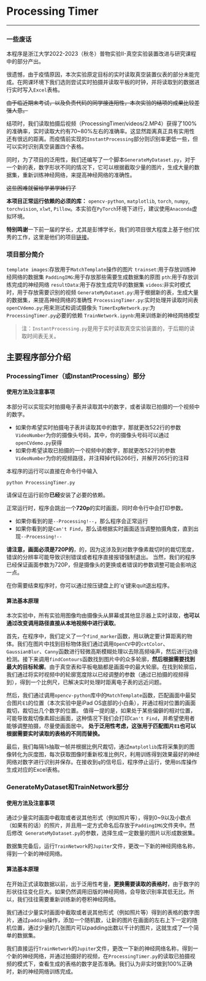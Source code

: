 # Processing Timer

----

### 一些废话
本程序是浙江大学2022-2023（秋冬）普物实验II-真空实验装置改进与研究课程中的部分产出。

很遗憾，由于疫情原因，本次实验原定目标的实时读取真空装置仪表的部分未能完成。在网课环境下我们选则尝试实时拍摄并读取平板的时钟，并将读取到的数据进行实时写入`Excel`表格。

~~由于临近期末考试，以及负责代码的同学接连阳性，本次实验的结项的成果比较差强人意。~~

结项时，我们读取拍摄后视频（ProcessingTimer/videos/2.MP4）获得了100%的准确率，实时读取大约有70~80%左右的准确率。这显然距离真正具有实用性还有很远的距离。而疫情前实现的`InstantProcessing`部分则识别率更低一些，但可以实时识别真空装置四个表格。

同时，为了项目的泛用性，我们还编写了一个脚本`GenerateMyDataset.py`，对于一个新的表，数字形状不同的情况下，它可以根据截取少量的图片，生成大量的数据集，重新训练神经网络，来提高神经网络的准确性。

~~这些困难就留给学弟学妹们了~~

**本项目正常运行依赖的必须的库：** `opencv-python`, `matplotlib`, `torch`, `numpy`, `torchvision`, `xlwt`, `Pillow`。本实验在`PyTorch`环境下进行，建议使用`Anaconda`虚拟环境。


**特别鸣谢**一下前一届的学长，尤其是彭博学长，我们的项目很大程度上基于他们优秀的工作，这里是他们的项目[链接](https://github.com/zyfZD123/Vacuum-Experiment)。

### 项目部分简介

`template images`:存放用于`MatchTemplate`操作的图片
`trainset`:用于存放训练神经网络的数据集
`PaddingIMG`:用于存放那些需要生成数据集的原图
`pth`:用于存放训练完成的神经网络
`resultData`:用于存放生成完毕的数据集
`videos`:非实时模式时，用于存放需要识别的视频
`GenerateMyDataset.py`:用于根据新的表，生成大量的数据集，来提高神经网络的准确性
`ProcessingTimer.py`:实时处理并读取时间表
`openCVdemo.py`:用来测试和调试摄像头
`TimerExpNetwork.py`:为`ProcessingTimer.py`必要的依赖
`TrainNetwork.ipynb`:用来训练新的神经网络模型
> 注：`InstantProcessing.py`是用于实时读取真空实验装置的，于后期的读取时间表无关。

## 主要程序部分介绍

### ProcessingTimer（或InstantProcessing）部分

#### 使用方法及注意事项

本部分可以实现实时拍摄电子表并读取其中的数字，或者读取已拍摄的一个视频中的数字。
* 如果你希望实时拍摄电子表并读取其中的数字，那就更改522行的参数`VideoNumber`为你的摄像头号码，其中，你的摄像头号码可以通过`openCVdemo.py`获得
* 如果你希望读取已拍摄的一个视频中的数字，那就更改522行的参数`VideoNumber`为你的视频路径，并注释掉代码266行，并解开265行的注释

本程序的运行可以直接在命令行中输入
```
python ProcessingTimer.py
```
请保证在运行前你**已经**安装了必要的依赖。

正常运行时，程序会跳出一个**720p**的实时画面，同时命令行中会打印参数。
* 如果你看到的是`--Processing!--`，那么程序会正常运行
* 如果你看到的是`Can't Find`，那么请根据实时画面适当调整拍摄角度，直到出现`--Processing!--`

**请注意，画面必须是720P的**，的，因为这涉及到对数字像素裁切时的裁切宽度，错误的分辨率可能导致识别错误或者程序直接报错强制退出。
当然，我们的程序已经保证画面参数为720P，但是摄像头的更换或者错误的参数调整可能会影响这一点。

在你需要结束程序时，你可以通过按压键盘上的'q'键来quit退出程序。

#### 算法基本原理

本次实验中，所有实验用图像均由摄像头从屏幕或其他显示器上实时读取，**也可以通过改变调用路径直接从本地视频中进行读取**。

首先，在程序中，我们定义了一个`find_marker`函数，用以确定要计算距离的物体。我们在图片中找到目标物体我们通过调用`OpenCV`中的`cvtColor`、`GaussianBlur`、`Canny`函数进行轻微高斯模糊处理以去除高频噪声，然后进行边缘检测。接下来调用`findContours`函数找到图片中的众多轮廓，**然后根据需要找到最大的目标轮廓**。由于真空表和平板电脑都是画面中的最大轮廓。在找到轮廓后，我们通过将实时视频中的轮廓宽度除以已经调整的参数（通过已拍摄的视频得到），得到一个比例尺，已解决实时处理时距离电子表的远近问题。

然后，我们通过调用`opencv-python`库中的`MatchTemplate`函数，匹配画面中最契合图片`E1`的位置（本次实验中是iPad OS底部的小白条），并通过相对位置的画面裁切，裁切出几个数字的位置。
值得一提的是，如果处于某些偏僻的相对位置，可能导致裁切像素超出画面，这种情况下我们会打印`Can't Find`，并希望使用者能够调整拍摄，尽量使画面居中。
**处于泛用性考虑，这张用于匹配图片`E1`也可以根据需要实时读取的表格的不同而替换。**

最后，我们每隔1s抽取一帧并根据比例尺裁切，通过`matplotlib`库将采集到的图像转化为灰度图，每次获取图像时重新校准比例尺，利用训练得到效果最好的神经网络对数字进行识别并保存。在接收到`q`的信号后，程序停止运行，使用`OS`库操作生成对应的Excel表格。

### GenerateMyDataset和TrainNetwork部分

#### 使用方法及注意事项
通过少量实时画面中截取或者说其他形式（例如照片等），得到0~9以及小数点（如果有的话）的照片，并且用一定方式命名后存放于`PaddingIMG`文件夹中。然后修改` GenerateMyDataset.py`的参数，选择生成一定数量的图片以形成数据集。

数据集完备后，运行`TrainNetwork`的`Jupiter`文件，更改一下新的神经网络名称，得到一个新的神经网络。

#### 算法基本原理

在开始正式读取数据以前，出于泛用性考量，**更换需要读取的表格时**，由于数字的形状往往变化巨大。如果仍然调用旧版的神经网络，会导致识别率其低无比。所以，我们往往需要重新训练新的卷积神经网络。

我们通过少量实时画面中截取或者说其他形式（例如照片等）得到的表格的数字图片，通过`padding`操作，添加一个随机数，让新的图片在画面的左右上下一定的随机位置，通过少量的几张图片可以padding出数以千计的图片，这就生成了一个简单的数据集。

我们直接运行`TrainNetwork`的`Jupiter`文件，更改一下新的神经网络名称，得到一个新的神经网络，并通过拍摄好的视频，在`ProcessingTimer.py`的读取已拍摄视频的模式下，查看生成的表格的数字是否准确。我们认为非实时做到100%正确时，新的神经网络训练完成。